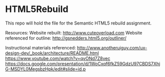 HTML5Rebuild
============

This repo will hold the file for the Semantic HTML5 rebuild assignment.

Resources:
Website rebuilt: http://www.cuteoverload.com
Website referenced for outline: http://gsnedders.html5.org/outliner/

Instructional materials referenced:
http://www.anotheruiguy.com/ux-design-dev/_book/architecture/README.html
https://www.youtube.com/watch?v=qvONd7Z8vec
https://docs.google.com/presentation/d/1WoCxqf6fkZ59GdzU97CBDS7XhjG-MSDYL0MegsbzHpk/edit#slide=id.p
